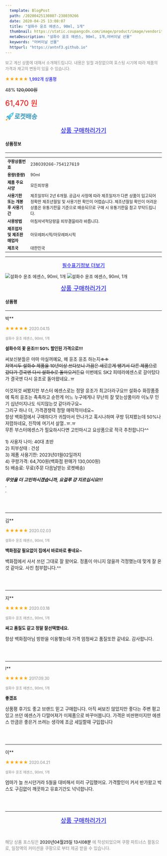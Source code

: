 ```yaml
---
  template: BlogPost
  path: /20200425130807-238039266
  date: 2020-04-25 13:08:07
  title: "설화수 윤조 에센스, 90ml, 1개"
  thumbnail: https://static.coupangcdn.com/image/product/image/vendoritem/2018/05/17/3000719801/295dd930-8ed6-4308-8643-c9a54d225fda.jpg
  metaDescription: "설화수 윤조 에센스, 90ml, 1개,어버이날 선물"
  keywords: "어버이날 선물"
  httpurl: "https://antnf3.github.io"
---
```

  
<span style="color: #888;font-size:0.8rem">보고 계신 상품에 대해서 소개해드립니다.
내용은 일절 과장없으며 포스팅 시기에 따라 제품의 가격과 재고의 변동이 있을 수 있습니다.</span>
  
<span style="color: orange;">★★★★★</span> <span style="color: blue;font-size: 0.85rem;">1,992개 상품평</span>

<span style="font-size: 0.9rem">48%</span> <span style="font-size: 0.9rem">~~120,000원~~</span>

<span style="color: red;font-size: 1.5rem;">61,470 원</span>

![로켓배송](/assets/rocket_logo.png)

<p align="center"><a href="http://me2.do/IDEqQfLO" style="font-size: 1.2rem; color: blue;">상품 구매하러가기</a></p>

#### 상품정보

---

|                  |                       |
| ---------------- | --------------------- |
| **<span style="font-size:0.8rem;">쿠팡상품번호</span>** | <span style="font-size:0.8rem;">238039266-754127619</span> |
| **<span style="font-size:0.8rem;">용량(중량)</span>**    | <span style="font-size:0.8rem;">90ml</span>        |
| **<span style="font-size:0.8rem;">제품 주요 사양</span>**    | <span style="font-size:0.8rem;">모든피부용</span>        |
| **<span style="font-size:0.8rem;">사용기한 또는 개봉 후 사용기간</span>**    | <span style="font-size:0.8rem;">제조일부터 2년 6개월. 공급사 사정에 따라 제조일자가 다른 상품이 입고되어 정확한 제조년월일 및 사용기한 확인이 어렵습니다. 제조년월일 확인이 어려운 상품은 유통기한을 기준으로 배송되므로 구매 시 유통기한을 참고 부탁드립니다.</span>        |
| **<span style="font-size:0.8rem;">사용방법</span>**    | <span style="font-size:0.8rem;">아침저녁적당량을 피부결을따라 바릅니다.</span>        |
| **<span style="font-size:0.8rem;">제조업자 및 제조판매업자</span>**    | <span style="font-size:0.8rem;">아모레퍼시픽/아모레퍼시픽</span>        |
| **<span style="font-size:0.8rem;">제조국</span>**    | <span style="font-size:0.8rem;">대한민국</span>        |






---

<p align="center"><a href="http://me2.do/IDEqQfLO" style="font-size: 1rem; color: blue;">필수표기정보 더보기</a></p>

![설화수 윤조 에센스, 90ml, 1개](http://thumbnail9.coupangcdn.com/thumbnails/remote/q89/image/retail/images/96509371238811-fe3b58e5-224c-4af1-9044-d8179562d345.jpg)
![설화수 윤조 에센스, 90ml, 1개](http://thumbnail10.coupangcdn.com/thumbnails/remote/q89/image/product/content/vendorItem/2015/07/30/363470/10092cac-4fae-41ea-958a-9d58bb5727fd.jpg)

<p align="center"><a href="http://me2.do/IDEqQfLO" style="font-size: 1.2rem; color: blue;">상품 구매하러가기</a></p>

#### 상품평
  
---
  
박**
    
<span style="color: orange;">★★★★★</span> <span style="font-size:0.8rem;color: #888;">2020.04.15</span>
    
<span style="color: #888;font-size:0.7rem">설화수 윤조 에센스, 90ml, 1개</span>
    
<span style="font-size:0.85rem">**설화수의 꽃 윤조!!! 50% 할인된 가격으로!!!**</span>
    
<span style="font-size: 0.9rem;">써보신분들은 아마 아실꺼예요, 왜 윤조 윤조 하는지~~ㅎㅎ<br/>저역시두 설화수 제품을 10년이상 쓰다보니 가끔은 새로운게 땡겨서 다른 제품으로 갔다가 결국엔 다시 설화수로 돌아오거든요~~ 이번에도 SK2 피테라에센스로 갈아탔다가 결국엔 다시 윤조로 돌아왔네요..ㅠ<br/><br/>이것저것 써봤지만 부스터 에센스로는 정말 윤조가 최고더라구요!!! 설화수 화장품중에 특히 윤조는 촉촉하고 순한게 어느 누구에게나 무난히 잘 맞는상품이라 이노무 인기 십년이지나도 식지않는것 같더라구요~<br/>그리구 하나 더, 가격경쟁력 정말 매력적이네요~ <br/>항상 백화점에서 구매하다가 귀찮아서 안나가고 혹시나하며 쿠팡 뒤져봤는데 50%나 저렴하네요, 진작에 여기서 살껄..ㅠ.ㅠ <br/>무튼 부스터에센스가 필요하시다면 고민마시고 요상품으로 적극 추천합니다^^<br/><br/>1) 사용자 나이: 40대 초반<br/>2) 피부상태 : 건성<br/>3) 제품 사용기한: 2023년01월02일까지<br/>4) 쿠팡가격: 64,700원(백화점 판매가 130,000원)<br/>5) 배송료: 무료(주문 다음날받는 로켓배송)<br/><br/>***무엇을 더 고민하시겠습니까, 요걸루 걍 지르십시요!!!***<br/>.<br/>.</span>
    
<br>
<br>

---
  
김**
    
<span style="color: orange;">★★★★★</span> <span style="font-size:0.8rem;color: #888;">2020.02.03</span>
    
<span style="color: #888;font-size:0.7rem">설화수 윤조 에센스, 90ml, 1개</span>
    
<span style="font-size:0.85rem">**백화점갈 필요없이 집에서 바로바로 좋네요~**</span>
    
<span style="font-size: 0.9rem;">백화점에서 사서 쓰던 그대로 잘 왔어요. 정품이 아니지 않을까 걱정했는데 맞게 잘 온 것 같아요. 사진 첨부합니다.^^</span>
    
<br>
<br>

---
  
지**
    
<span style="color: orange;">★★★★★</span> <span style="font-size:0.8rem;color: #888;">2020.03.18</span>
    
<span style="color: #888;font-size:0.7rem">설화수 윤조 에센스, 90ml, 1개</span>
    
<span style="font-size:0.85rem">**싸고  품질도 같고  정말 잘선택했네요.**</span>
    
<span style="font-size: 0.9rem;">항상 백화점아님 방판을 이용햏는데  가격 엄청싸고  품질또한 같네요. 감사합니다.</span>
    
<br>
<br>

---
  
l**
    
<span style="color: orange;">★★★★★</span> <span style="font-size:0.8rem;color: #888;">2017.09.30</span>
    
<span style="color: #888;font-size:0.7rem">설화수 윤조 에센스, 90ml, 1개</span>
    
<span style="font-size:0.85rem">**좋겠죠**</span>
    
<span style="font-size: 0.9rem;">상품평 후기도 좋고 브랜드 믿고 구매합니다. 아직 써보진 않았지만 좋다는 주변 평고있고 쓰던 에센스가 다떨어져가 이제품으로 바꾸어봅니다. 가격은 비싼편이지만 에센스 만큼은 좋은거 쓰려는 생각에 조금 세일할때 구입합니다</span>
    
<br>
<br>

---
  
이**
    
<span style="color: orange;">★★★★★</span> <span style="font-size:0.8rem;color: #888;">2020.04.21</span>
    
<span style="color: #888;font-size:0.7rem">설화수 윤조 에센스, 90ml, 1개</span>
    

    
<span style="font-size: 0.9rem;">엄마가 늘 쓰시던거라 5월을 대비해서 미리 구입했어요. 가격할인이 커서 반가왔고 박스도 구김없이 깨끗하고 유효기간도 넉넉합니다.</span>
    
<br>
<br>


  
---
  
<p align="center"><a href="http://me2.do/IDEqQfLO" style="font-size: 1.2rem; color: blue;">상품 구매하러가기</a></p>
  
<br>
  
<span style="font-size: 0.85rem; color: #888;">해당 상품 포스팅은 <span style="color: #000;"> 2020년04월25일 13시08분 </span> 에 작성되었으며 쿠팡 파트너스 활동으로, 일정액의 커미션을 쿠팡으로 부터 제공 받을 수 있습니다.</span>